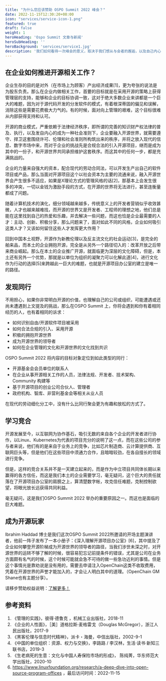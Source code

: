```yaml
---
title: "为什么您应该赞助 OSPO Summit 2022 峰会？"
date: 2022-11-15T12:30:20+08:00
icon: "services/service-icon-1.png"
featured: true
draft: false
weight: 1
heroHeading: 'Ospo Summit 文章与新闻'
heroSubHeading: ''
heroBackground: 'services/service1.jpg'
description: '我们如何看待一次峰会的意义，取决于我们想从与会者的邂逅，以及自己内心所追寻的东西。企业拥抱开源需要了解什么？来参与OSPO Summit或许不能让你找到答案，但是会让你发现路径。'
---
```

## 在企业如何推进开源相关工作？

企业生存的目的是对外（在市场上为顾客）产出经济成果[1]，更为夸张的说法是为股东负责。那么在企业内做相关工作，首要的目标就是在采用开源的策略上获得管理层的支持，能够和企业的目标协调一致，这对于绝大多数企业来讲都是一个巨大的难题，因为对于源代码开发的分发软件的模式，有着根深蒂固的偏见和误解，消除这些是需要花费极大力气的。有的时候，面对向上管理的艰难，这个目标很难从内部获得支持和认可。

开源的商业模式，严重依赖于法律经济秩序，即所谓的完善的知识财产权法律的普及、执行，以及发自内心的成为一种社会准则下，企业要融入开源世界，就需要遵守、捍卫这套围绕许可、伦理和社会准则所构筑出来的秩序，并将之放入现代的信息、数字市场中来，而对于企业的挑战先是合规合法的引入开源项目，继而是成为其中的一份子，和开源世界共同承担维护这套秩序。而这其中的任何一步，都是充满挑战的。

企业的力量来自强大的资本，配合现代的劳动合同法，可以开发生产出自己的软件项目或产品，那么当面对开源项目这个以社会资本为主要的流通来说，融入开源世界会产生很多不适应，如果是X理论方式的管理风格的话[2]，那基本上会发生很多的冲突，一切以金钱为激励手段的方式，在开源的世界将无法进行，甚至连衡量都成了问题。

随着计算机技术的演化，细分领域越来越多，传统意义上的开发者营销似乎收效甚微，人才也越来越难找，而开源的世界又是开发者、工程师的理想之地，他们总是能在这里找到自己的热爱和乐趣，并去解决一些问题，而这也恰是企业最需要的人才：主动、创新、积极分享，那么问题来了，面对如此不同的风格，企业如何吸引这类人才？又该如何留住这些人才发挥更大作用？

回到中国本土视野，开源作为新教伦理以及反主流文化的社会运动[3]，是完全的舶来品，而本土的企业拥抱开源，完全是从另外一个路径切入的：改革开放之后带来商业崛起。那么在本土的企业推广开源，就面临更为深层的文化障碍，但是，本土还有另外一个优势，那就是以单位为组织的凝聚力可以化解此道[4]，进行文化作为行动的选择[5]来跨越此一巨大的难题，也就是开源项目办公室的建立是唯一的路径。

## 发现同行

不用担心，如果你非常明白开源的价值，也理解自己的公司或组织，可能遭遇或还尚未遭遇到上文提及的挑战，那么在OSPO Summit 上，你将会遇到和你有着相同经历的人，也有着相同的诉求：

* 如何识别自由/开源软件项目被采用
* 如何合法合规的引入、采用开源
* 积极的拥抱开源世界
* 成为开源世界的领导者
* 如何在企业管理的文化和开源世界的文化找到共识

OSPO Summit 2022 将内容的目标对象定位到如此类型的同行：

* 开源基金会会员单位的联系人
* 在企业从事开源相关工作的人员，法律法规、开发者、技术架构、Community 构建等
* 基于开源项目的创业公司合伙人、管理者
* 政府机构、智库、非营利基金会等相关从业人员

在现代的劳动细化分工中，没有什么比同行聚会更为有趣和放松的方式了。

## 学习竞合

开源发展至今，以互联网为协作基石，吸引无数的来自各个企业的开发者进行协作，以Linux、Kubernetes为代表的项目充分的说明了这一点，而在这些公司的参与者来说，他们有的是来自于业务上的竞争，比如芯片制造商、云计算提供商、互联网巨头等，但是他们在这些项目中须通力合作，且暗暗较劲，在各自擅长的领域进行竞争。

但是，这样的竞合关系并不是一天建立起来的，而是作为中立项目共同体长期以来赢得的各方信任，而这是我们本土的企业需要学习，毫无疑问，这个巨大的责任就落在了开源项目办公室的肩膀之上，算清楚数字帐，攻克信任难题，克制控制欲望，将眼光放长远获得共同利益。

毫无疑问，这是我们OSPO Summit 2022 举办的重要原因之一。而这也是面临的巨大难题。

## 成为开源玩家 

Ibrahim Haddad 博士是我们这次OSPO Summit 2022所邀请的开场主题演讲者，他前一阵子发布了一本小册子：《深入理解开源项目办公室》[6]，其中提及了企业如何攀登开源阶梯成为开源世界的领导者的路径，当我们涉世未深之时，对开源世界的运转不够了解的时候，很容易犯忘记前提条件的错误，尤其是公司在业务方面颇有名气的时候，这个时候可能就会急不可待的做一些急功近利的事情。但是这个事情光是靠劝说是没有用的，需要去申请注入OpenChain这类不收取费用，凭着在开源世界的声誉才能加入的，才会让人明白其中的道理。（OpenChain GM Shane也有主题分享）。

请移步赞助权益说明：[了解更多！](/zh/work)

## 参考资料

1. 《管理的实践》，彼得·德鲁克 ，机械工业出版社，2018-11
2. 《企业的人性面》，［美］道格拉斯·麦格雷戈（Douglas McGregor），浙江人民出版社，2017-9
3. 《黑客伦理与信息时代精神》，派卡・海曼，中信出版社，2002-9-1
4. 《中国的单位组织：资源、权力与交换》，李路路 / 李汉林，生活·读书·新知三联书店，2019-3
5. 《生老病死的生意：文化与中国人寿保险市场的形成》， 陈纯菁，华东师范大学出版社，2020-10
6. https://www.linuxfoundation.org/research/a-deep-dive-into-open-source-program-offices ，最后访问时间：2022-11-15